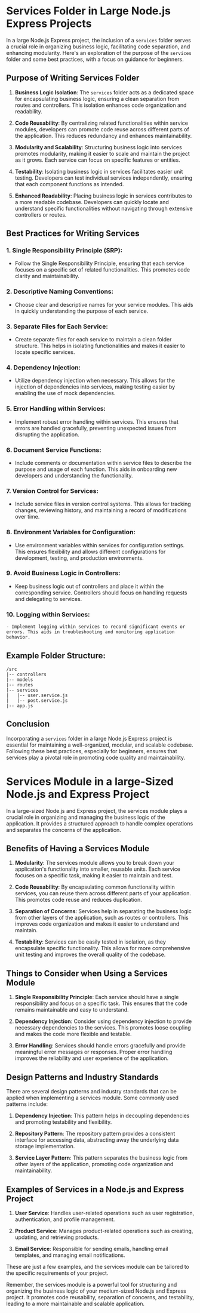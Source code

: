 # Services Folder in Large Node.js Express Projects

In a large Node.js Express project, the inclusion of a `services` folder serves a crucial role in organizing business logic, facilitating code separation, and enhancing modularity. Here's an exploration of the purpose of the `services` folder and some best practices, with a focus on guidance for beginners.

## Purpose of Writing Services Folder

1. **Business Logic Isolation**: The `services` folder acts as a dedicated space for encapsulating business logic, ensuring a clean separation from routes and controllers. This isolation enhances code organization and readability.

2. **Code Reusability**: By centralizing related functionalities within service modules, developers can promote code reuse across different parts of the application. This reduces redundancy and enhances maintainability.

3. **Modularity and Scalability**: Structuring business logic into services promotes modularity, making it easier to scale and maintain the project as it grows. Each service can focus on specific features or entities.

4. **Testability**: Isolating business logic in services facilitates easier unit testing. Developers can test individual services independently, ensuring that each component functions as intended.

5. **Enhanced Readability**: Placing business logic in services contributes to a more readable codebase. Developers can quickly locate and understand specific functionalities without navigating through extensive controllers or routes.

## Best Practices for Writing Services

### 1. **Single Responsibility Principle (SRP):**

- Follow the Single Responsibility Principle, ensuring that each service focuses on a specific set of related functionalities. This promotes code clarity and maintainability.

### 2. **Descriptive Naming Conventions:**

- Choose clear and descriptive names for your service modules. This aids in quickly understanding the purpose of each service.

### 3. **Separate Files for Each Service:**

- Create separate files for each service to maintain a clean folder structure. This helps in isolating functionalities and makes it easier to locate specific services.

### 4. **Dependency Injection:**

- Utilize dependency injection when necessary. This allows for the injection of dependencies into services, making testing easier by enabling the use of mock dependencies.

### 5. **Error Handling within Services:**

- Implement robust error handling within services. This ensures that errors are handled gracefully, preventing unexpected issues from disrupting the application.

### 6. **Document Service Functions:**

- Include comments or documentation within service files to describe the purpose and usage of each function. This aids in onboarding new developers and understanding the functionality.

### 7. **Version Control for Services:**

- Include service files in version control systems. This allows for tracking changes, reviewing history, and maintaining a record of modifications over time.

### 8. **Environment Variables for Configuration:**

- Use environment variables within services for configuration settings. This ensures flexibility and allows different configurations for development, testing, and production environments.

### 9. **Avoid Business Logic in Controllers:**

- Keep business logic out of controllers and place it within the corresponding service. Controllers should focus on handling requests and delegating to services.

### 10. **Logging within Services:**

    - Implement logging within services to record significant events or errors. This aids in troubleshooting and monitoring application behavior.

## Example Folder Structure:

```
/src
|-- controllers
|-- models
|-- routes
|-- services
|   |-- user.service.js
|   |-- post.service.js
|-- app.js
```

## Conclusion

Incorporating a `services` folder in a large Node.js Express project is essential for maintaining a well-organized, modular, and scalable codebase. Following these best practices, especially for beginners, ensures that services play a pivotal role in promoting code quality and maintainability.

# Services Module in a large-Sized Node.js and Express Project

In a large-sized Node.js and Express project, the services module plays a crucial role in organizing and managing the business logic of the application. It provides a structured approach to handle complex operations and separates the concerns of the application.

## Benefits of Having a Services Module

1. **Modularity**: The services module allows you to break down your application's functionality into smaller, reusable units. Each service focuses on a specific task, making it easier to maintain and test.

2. **Code Reusability**: By encapsulating common functionality within services, you can reuse them across different parts of your application. This promotes code reuse and reduces duplication.

3. **Separation of Concerns**: Services help in separating the business logic from other layers of the application, such as routes or controllers. This improves code organization and makes it easier to understand and maintain.

4. **Testability**: Services can be easily tested in isolation, as they encapsulate specific functionality. This allows for more comprehensive unit testing and improves the overall quality of the codebase.

## Things to Consider when Using a Services Module

1. **Single Responsibility Principle**: Each service should have a single responsibility and focus on a specific task. This ensures that the code remains maintainable and easy to understand.

2. **Dependency Injection**: Consider using dependency injection to provide necessary dependencies to the services. This promotes loose coupling and makes the code more flexible and testable.

3. **Error Handling**: Services should handle errors gracefully and provide meaningful error messages or responses. Proper error handling improves the reliability and user experience of the application.

## Design Patterns and Industry Standards

There are several design patterns and industry standards that can be applied when implementing a services module. Some commonly used patterns include:

1. **Dependency Injection**: This pattern helps in decoupling dependencies and promoting testability and flexibility.

2. **Repository Pattern**: The repository pattern provides a consistent interface for accessing data, abstracting away the underlying data storage implementation.

3. **Service Layer Pattern**: This pattern separates the business logic from other layers of the application, promoting code organization and maintainability.

## Examples of Services in a Node.js and Express Project

1. **User Service**: Handles user-related operations such as user registration, authentication, and profile management.

2. **Product Service**: Manages product-related operations such as creating, updating, and retrieving products.

3. **Email Service**: Responsible for sending emails, handling email templates, and managing email notifications.

These are just a few examples, and the services module can be tailored to the specific requirements of your project.

Remember, the services module is a powerful tool for structuring and organizing the business logic of your medium-sized Node.js and Express project. It promotes code reusability, separation of concerns, and testability, leading to a more maintainable and scalable application.
